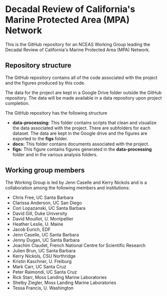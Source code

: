 # Decadal Review of California's Marine Protected Area (MPA) Network

This is the GitHub repository for an NCEAS Working Group leading the Decadal Review of California's Marine Protected Area (MPA) Network. 

## Repository structure

The GitHub repository contains all of the code associated with the project and the figures produced by this code. 

The data for the project are kept in a Google Drive folder outside the GitHub repository. The data will be made available in a data repository upon project completion.

The GitHub repository has the following structure

* **data-processing:** This folder contains scripts that clean and visualize the data associated with the project. There are subfolders for each dataset. The data are kept in the Google drive and the figures are exported to the **figs** folder.
* **docs:** This folder contains documents associated with the project.
* **figs:** This figure contains figures generated in the **data-processing** folder and in the various analysis folders.

## Working group members

The Working Group is led by Jenn Caselle and Kerry Nickols and is a collaboration among the following members and institutions:

* Chris Free, UC Santa Barbara
* Clarissa Anderson, UC San Diego
* Cori Lopazanski, UC Santa Barbara
* David Gill, Duke University
* David Mouillot, U. Montpellier
* Heather Leslie, U. Maine
* Jacob Eurich, EDF
* Jenn Caselle, UC Santa Barbara
* Jenny Dugan, UC Santa Barbara
* Joachim Claudet, French National Centre for Scientific Research
* Julien Brun, UC Santa Barbara
* Kerry Nickols, CSU Northridge
* Kristin Kaschner, U. Freiburg
* Mark Carr, UC Santa Cruz
* Peter Raimondi, UC Santa Cruz
* Rick Starr, Moss Landing Marine Laboratories
* Shelby Ziegler, Moss Landing Marine Laboratories
* Tessa Francis, U. Washington

